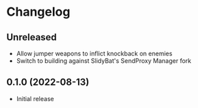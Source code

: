 # Changelog

## Unreleased

- Allow jumper weapons to inflict knockback on enemies
- Switch to building against SlidyBat's SendProxy Manager fork

## 0.1.0 (2022-08-13)

- Initial release
